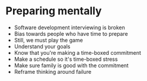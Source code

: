 # Preparing mentally

- Software development interviewing is broken
- Bias towards people who have time to prepare
- Still, we must play the game
- Understand your goals
- Know that you're making a time-boxed commitment
- Make a schedule so it's time-boxed stress
- Make sure family is good with the commitment
- Reframe thinking around failure
